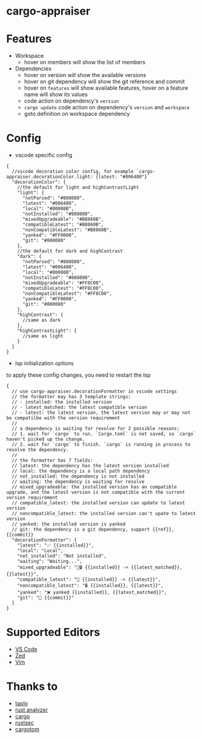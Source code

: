 # cargo-appraiser

# Features

- Workspace
  - hover on members will show the list of members
- Dependencies
  - hover on version will show the available versions
  - hover on git dependency will show the git reference and commit
  - hover on `features` will show available features, hover on a feature name
    will show its values
  - code action on dependency's `version`
  - `cargo update` code action on dependency's `version` and `workspace`
  - goto definition on workspace dependency

# Config

- vscode specific config

```jsonc
{
  //vscode decoration color config, for example `cargo-appraiser.decorationColor.light: {latest: "#006400"}`
  "decorationColor": {
    //the default for light and highContrastLight
    "light": {
      "notParsed": "#808080",
      "latest": "#006400",
      "local": "#00008B",
      "notInstalled": "#808080",
      "mixedUpgradeable": "#B8860B",
      "compatibleLatest": "#B8860B",
      "nonCompatibleLatest": "#B8860B",
      "yanked": "#FF0000",
      "git": "#800080"
    },
    //the default for dark and highContrast
    "dark": {
      "notParsed": "#808080",
      "latest": "#006400",
      "local": "#00008B",
      "notInstalled": "#808080",
      "mixedUpgradeable": "#FF8C00",
      "compatibleLatest": "#FF8C00",
      "nonCompatibleLatest": "#FF8C00",
      "yanked": "#FF0000",
      "git": "#800080"
    },
    "highContrast": {
      //same as dark
    },
    "highContrastLight": {
      //same as light
    }
  }
}
```

- lsp initialization options

to apply these config changes, you need to restart the lsp

```jsonc
{
  // use cargo-appraiser.decorationFormatter in vscode settings
  // the formatter may has 3 template strings:
  // - installed: the installed version
  // - latest_matched: the latest compatible version
  // - latest: the latest version, the latest version may or may not be compatilbe with the version requirement
  //
  // a dependency is waiting for resolve for 2 possible reasons:
  // 1. wait for `cargo` to run. `Cargo.toml` is not saved, so `cargo` haven't picked up the change.
  // 2. wait for `cargo` to finish. `cargo` is running in process to resolve the dependency.
  //
  // the formatter has 7 fields:
  // latest: the dependency has the latest version installed
  // local: the dependency is a local path dependency
  // not_installed: the dependency is not installed
  // waiting: the dependency is waiting for resolve
  // mixed_upgradeable: the installed version has an compatible upgrade, and the latest version is not compatible with the current version requirement
  // compatible_latest: the installed version can update to latest version
  // noncompatible_latest: the installed version can't upate to latest version
  // yanked: the installed version is yanked
  // git: the dependency is a git dependency, support {{ref}}, {{commit}}
  "decorationFormatter": {
    "latest": "✅ {{installed}}",
    "local": "Local",
    "not_installed": "Not installed",
    "waiting": "Waiting...",
    "mixed_upgradeable": "🚀🔒 {{installed}} -> {{latest_matched}},  {{latest}}",
    "compatible_latest": "🚀 {{installed}} -> {{latest}}",
    "noncompatible_latest": "🔒 {{installed}}, {{latest}}",
    "yanked": "❌ yanked {{installed}}, {{latest_matched}}",
    "git": "🐙 {{commit}}"
  }
}
```

# Supported Editors

- [VS Code](https://marketplace.visualstudio.com/items?itemName=washan.cargo-appraiser)
- [Zed](https://github.com/washanhanzi/zed-cargo-appraiser)
- [Vim](https://github.com/washanhanzi/cargo-appraiser.nvim)

# Thanks to

- [taplo](https://github.com/tamasfe/taplo)
- [rust analyzer](https://github.com/rust-lang/rust-analyzer)
- [cargo](https://github.com/rust-lang/cargo)
- [rustsec](https://github.com/rustsec/rustsec)
- [cargotom](https://github.com/frederik-uni/cargotom)
